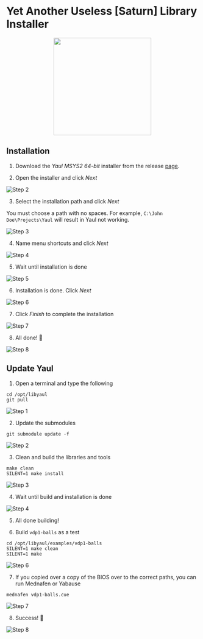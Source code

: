 Yet Another Useless [Saturn] Library Installer
===

<p align="center">
  <img width="256" height="256" src=".images/yaul-installer.png">
</p>

## Installation

1. Download the _Yaul MSYS2 64-bit_ installer from the release [page][1].

2. Open the installer and click _Next_

![Step 2](/.images/step_01.png)

3. Select the installation path and click _Next_

You must choose a path with no spaces. For example, `C:\John Doe\Projects\Yaul`
will result in Yaul not working.

![Step 3](/.images/step_02.png)

4. Name menu shortcuts and click _Next_

![Step 4](/.images/step_03.png)

5. Wait until installation is done

![Step 5](/.images/step_04.png)

6. Installation is done. Click _Next_

![Step 6](/.images/step_05.png)

7. Click _Finish_ to complete the installation

![Step 7](/.images/step_06.png)

8. All done! :tada:

![Step 8](/.images/step_07.png)

## Update Yaul

1. Open a terminal and type the following

```
cd /opt/libyaul
git pull
```

![Step 1](/.images/step_08.png)

2. Update the submodules

```
git submodule update -f
```

![Step 2](/.images/step_09.png)

3. Clean and build the libraries and tools

```
make clean
SILENT=1 make install
```

![Step 3](/.images/step_10.png)

4. Wait until build and installation is done

![Step 4](/.images/step_11.png)

5. All done building!

6. Build `vdp1-balls` as a test

```
cd /opt/libyaul/examples/vdp1-balls
SILENT=1 make clean
SILENT=1 make
```

![Step 6](/.images/step_13.png)

7. If you copied over a copy of the BIOS over to the correct paths, you can run
   Mednafen or Yabause

```
mednafen vdp1-balls.cue
```

![Step 7](/.images/step_14.png)

8. Success! :tada:

![Step 8](/.images/step_15.png)

[1]: https://github.com/ijacquez/libyaul-installer/releases
